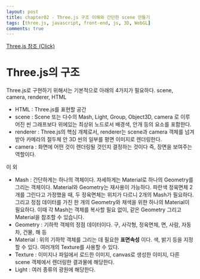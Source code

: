```yaml
---
layout: post
title: chapter02 - Three.js 구조 이해와 간단한 scene 만들기
tags: [three.js, javascript, front-end, js, 3D, WebGL]
comments: true
---
```


[Three.js 참조 (Click)](https://threejsfundamentals.org/threejs/lessons/kr/threejs-fundamentals.html)

# Three.js의 구조
Three.js로 구현하기 위해서는 기본적으로 아래의 4가지가 필요하다. scene, camera, renderer, HTML  
* HTML : Three.js를 표현할 공간
* scene : Scene 또는 다수의 Mash, Light, Group, Object3D, camera 로 이루어진 씬 그래프보다 위에있는 최상위 노드로서 배경색, 안개 등의 요소를 포함한다.
* renderer : Three.js의 핵심 개체로서, renderer는 scene과 camera 객체를 넘겨 받아 카메라의 절두체 안 3D 씬의 일부를 평면 이미지로 렌더링한다.
* camera : 화면에 어떤 것이 렌더링될 것인지 결정하는 것이다 즉, 장면을 보여주는 역할이다.

이 외
* Mash : 간단하게는 하나의 객체이다. 자세하게는 Material로 하나의 Geometry를 그리는 객체이다. Material와 Geometry는 재사용이 가능하다. 파란색 정육면체 2개를 그린다고 가정했을 때, 두 정육면체는 위치가 다르니 2개의 Mash가 필요하다. 그리고 정점 데이터를 가진 한 개의 Geometry와 채색을 위한 하나의 Material이 필요하다. 이때 각 Mash는 객체를 복사할 필요 없이, 같은 Geometry 그리고 Material을 참조할 수 있습니다.
* Geometry : 기하학 객체의 정점 데이터이다. 구, 사각형, 정육면체, 면, 사람, 자동차, 건물, 해 등 
* Material : 위의 기하학 객체를 그리는 데 필요한 **표면속성** 이다. 색, 밝기 등을 지정할 수 있다. 여러개의 Texture를 사용할 수 있다.
* Texture : 이미지나 파일에서 로드한 이미지, canvas로 생성한 이미지, 다른 scene 객체에서 렌더링한 결과물에 해당한다.
* Light : 여러 종류의 광원에 해당한다.

